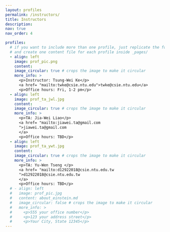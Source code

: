```yaml
---
layout: profiles
permalink: /instructors/
title: Instructors
description: 
nav: true
nav_order: 4

profiles:
  # if you want to include more than one profile, just replicate the following block
  # and create one content file for each profile inside _pages/
  - align: left
    image: prof_pic.png
    content: 
    image_circular: true # crops the image to make it circular
    more_info: >
      <p>Instructor: Tsung-Wei Ke</p>
      <a href= "mailto:twke@csie.ntu.edu">twke@csie.ntu.edu</a>
      <p>Office hours: Fri, 1-2 pm</p>
  - align: left
    image: prof_ta_jwl.jpg
    content: 
    image_circular: true # crops the image to make it circular
    more_info: >
      <p>TA: Jia-Wei Liao</p>
      <a href= "mailto:jiawei.ta@gmail.com
      ">jiawei.ta@gmail.com
      </a>
      <p>Office hours: TBD</p>
  - align: left
    image: prof_ta_ywt.jpg
    content: 
    image_circular: true # crops the image to make it circular
    more_info: >
      <p>TA: Yu-Wen Tseng </p>
      <a href= "mailto:d12922018@csie.ntu.edu.tw
      ">d12922018@csie.ntu.edu.tw
      </a>
      <p>Office hours: TBD</p>
  # - align: left
  #   image: prof_pic.jpg
  #   content: about_einstein.md
  #   image_circular: false # crops the image to make it circular
  #   more_info: >
  #     <p>555 your office number</p>
  #     <p>123 your address street</p>
  #     <p>Your City, State 12345</p>
---
```

